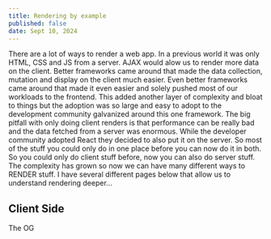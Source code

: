 ```yaml
---
title: Rendering by example
published: false
date: Sept 10, 2024
---
```


There are a lot of ways to render a web app. In a previous world it was only HTML, CSS and JS from a server. AJAX would alow us to render more data on the client. Better frameworks came around that made the data collection, mutation and display on the client much easier. Even better frameworks came around that made it even easier and solely pushed most of our workloads to the frontend. This added another layer of complexity and bloat to things but the adoption was so large and easy to adopt to the development community galvanized around this one framework. The big pitfall with only doing client renders is that performance can be really bad and the data fetched from a server was enormous. While the developer community adopted React they decided to also put it on the server. So most of the stuff you could only do in one place before you can now do it in both. So you could only do client stuff before, now you can also do server stuff. The complexity has grown so now we can have many different ways to RENDER stuff. I have several different pages below that allow us to understand rendering deeper...

## Client Side
The OG 